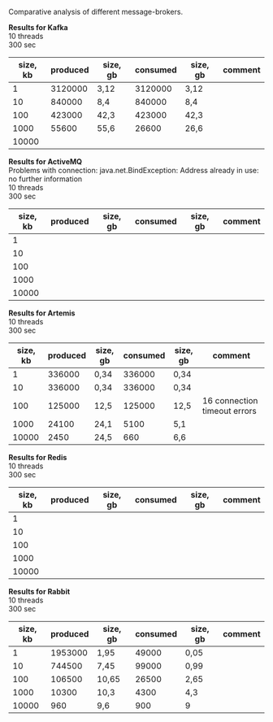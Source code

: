 Comparative analysis of different message-brokers.

**Results for Kafka**  
10 threads  
300 sec  

| size, kb | produced | size, gb | consumed | size, gb | comment |
|----------|---------|--------|---|--------|---|
| 1        | 3120000 | 3,12 | 3120000 | 3,12 |  | 
| 10       | 840000 | 8,4   | 840000  | 8,4  |  |
| 100      | 423000 | 42,3  | 423000  | 42,3 |  |
| 1000     | 55600 | 55,6   | 26600   | 26,6 |  |
| 10000    |  |  |  |  |  |

**Results for ActiveMQ**  
Problems with connection: java.net.BindException: Address already in use: no further information  
10 threads  
300 sec

| size, kb | produced | size, gb | consumed | size, gb | comment |
|----------|---------|--------|---|--------|---|
| 1        |  |  |  |  |  | 
| 10       |  |  |  |  |  |
| 100      |  |  |  |  |  |
| 1000     |  |  |   |  |  |
| 10000    |  |  |   |  | |

**Results for Artemis**  
10 threads  
300 sec

| size, kb | produced | size, gb | consumed | size, gb | comment |
|----------|---------|--------|---|--------|---|
| 1        | 336000 | 0,34 | 336000 | 0,34 |  | 
| 10       | 336000 | 0,34 | 336000 | 0,34 |  |
| 100      | 125000 | 12,5 | 125000 | 12,5 | 16 connection timeout errors |
| 1000     | 24100  | 24,1 | 5100   | 5,1  |  |
| 10000    | 2450   | 24,5 | 660    | 6,6  | |

**Results for Redis**  
10 threads  
300 sec

| size, kb | produced | size, gb | consumed | size, gb | comment |
|----------|---------|--------|---|--------|---|
| 1        |  |  |  |  |  | 
| 10       |  |  |  |  |  |
| 100      |  |  |  |  |  |
| 1000     |  |  |   |  |  |
| 10000    |  |  |   |  | |

**Results for Rabbit**  
10 threads  
300 sec

| size, kb | produced | size, gb | consumed | size, gb | comment |
|----------|---------|--------|---|--------|---|
| 1        | 1953000 | 1,95  | 49000 | 0,05 |  | 
| 10       | 744500  | 7,45  | 99000 | 0,99 |  |
| 100      | 106500  | 10,65 | 26500 | 2,65 |  |
| 1000     | 10300   | 10,3  | 4300  | 4,3 |  |
| 10000    | 960     | 9,6   | 900   | 9 | |
